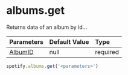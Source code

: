 # albums.get

Returns data of an album by id...

|Parameters|Default Value|Type|
|:--|:--|:--|
|[AlbumID](album/parameters/albumid)|null|required|

```js
spotify.albums.get('<parameters>')
```
